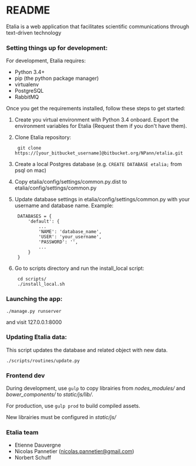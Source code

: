 # README #

Etalia is a web application that facilitates scientific communications through 
text-driven technology 

### Setting things up for development:

For development, Etalia requires:

* Python 3.4+
* pip (the python package manager)
* virtualenv
* PostgreSQL
* RabbitMQ

Once you get the requirements installed, follow these steps to get started:

1. Create you virtual environment with Python 3.4 onboard. Export the environment variables for Etalia (Request them if you don't have them). 

2. Clone Etalia repository:
        
        git clone https://[your_bitbucket_username]@bitbucket.org/NPann/etalia.git

3. Create a local Postgres database (e.g. `CREATE DATABASE etalia;` from psql on mac)

4. Copy etalia/config/settings/common.py.dist to etalia/config/settings/common.py

5. Update database settings in etalia/config/settings/common.py with your username and database name. Example:
    
        DATABASES = {
            'default': {
                ...
                'NAME': 'database_name',
                'USER': 'your_username',
                'PASSWORD': '',
                ...
            }
        }

6. Go to scripts directory and run the install_local script:

        cd scripts/
        ./install_local.sh

### Launching the app:

`
./manage.py runserver
`

and visit 127.0.0.1:8000

### Updating Etalia data:

This script updates the database and related object with new data.

`
./scripts/routines/update.py
`

### Frontend dev ###

During development, use ```gulp``` to copy librairies from *nodes_modules/* and *bower_components/* to *static/js/lib/*.

For production, use ```gulp prod``` to build compiled assets. 

New librairies must be configured in *static/js/*

### Etalia team ###

* Etienne Dauvergne
* Nicolas Pannetier (nicolas.pannetier@gmail.com)
* Norbert Schuff
